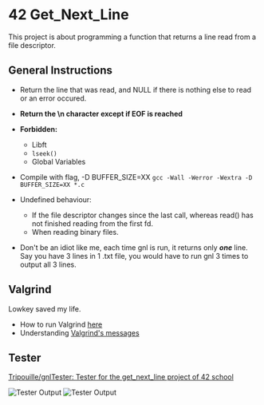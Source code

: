 # 42 Get_Next_Line
This project is about programming a function that returns a line
read from a file descriptor.

## General Instructions
- Return the line that was read, and NULL if there is nothing else to read or an error occured.
- **Return the \n character except if EOF is reached**
- **Forbidden:**
  - Libft
  - `lseek()`
  - Global Variables
- Compile with flag, -D BUFFER_SIZE=XX
	`gcc -Wall -Werror -Wextra -D BUFFER_SIZE=XX *.c`
- Undefined behaviour:
  - If the file descriptor changes since the last call, whereas read() has not finished reading from the first fd.
  - When reading binary files. 

- Don't be an idiot like me, each time gnl is run, it returns only ***one*** line. Say you have 3 lines in 1 .txt file, you would have to run gnl 3 times to output all 3 lines.

## Valgrind
Lowkey saved my life.

- How to run Valgrind [here](https://stackoverflow.com/questions/5134891/how-do-i-use-valgrind-to-find-memory-leaks)
- Understanding [Valgrind's messages](https://epitech-2022-technical-documentation.readthedocs.io/en/latest/valgrind.html)

## Tester
[Tripouille/gnlTester: Tester for the get_next_line project of 42 school](https://github.com/Tripouille/gnlTester)

![Tester Output](https://user-images.githubusercontent.com/86459918/154621008-75ca3e64-8703-4d01-bfa6-88b2f4976fcb.png)
![Tester Output](https://user-images.githubusercontent.com/86459918/154621195-42bab1c7-87b9-48c4-b5ed-a2cea7538e66.png)

